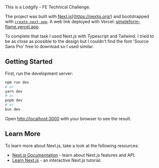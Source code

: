 This is a Lodgify - FE Technical Challenge.

The project was built with [Next.js](https://nextjs.org/)](https://nextjs.org/) and bootstrapped with [`create-next-app`](https://github.com/vercel/next.js/tree/canary/packages/create-next-app).
A web link deployed with Vercel: [simpleform-flame.vercel.app](https://simpleform-flame.vercel.app/)

To complete that task I used Next.js with Typescript and Tailwind. I tried to be as close as possible to the design but I couldn't find the font 'Source Sans Pro' free to download so I used similar.

## Getting Started

First, run the development server:

```bash
npm run dev
# or
yarn dev
# or
pnpm dev
# or
bun dev
```

Open [http://localhost:3000](http://localhost:3000) with your browser to see the result.

## Learn More

To learn more about Next.js, take a look at the following resources:

- [Next.js Documentation](https://nextjs.org/docs) - learn about Next.js features and API.
- [Learn Next.js](https://nextjs.org/learn) - an interactive Next.js tutorial.
